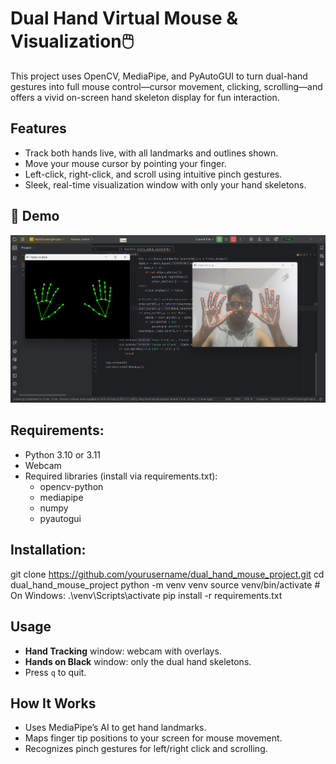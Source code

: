 # Dual Hand Virtual Mouse & Visualization🖱️
  
This project uses OpenCV, MediaPipe, and PyAutoGUI to turn dual-hand gestures into full mouse control—cursor movement, clicking, scrolling—and offers a vivid on-screen hand skeleton display for fun interaction.

## Features
- Track both hands live, with all landmarks and outlines shown.
- Move your mouse cursor by pointing your finger.
- Left-click, right-click, and scroll using intuitive pinch gestures.
- Sleek, real-time visualization window with only your hand skeletons.

## 📸 Demo

![Hand Mouse Demo](demo.png)

## Requirements:

- Python 3.10 or 3.11
- Webcam
- Required libraries (install via requirements.txt):
  - opencv-python
  - mediapipe
  - numpy
  - pyautogui

##  Installation: 
git clone https://github.com/yourusername/dual_hand_mouse_project.git
cd dual_hand_mouse_project
python -m venv venv
source venv/bin/activate # On Windows: .\venv\Scripts\activate
pip install -r requirements.txt



##  Usage
- **Hand Tracking** window: webcam with overlays.
- **Hands on Black** window: only the dual hand skeletons.
- Press `q` to quit.

## How It Works

- Uses MediaPipe’s AI to get hand landmarks.
- Maps finger tip positions to your screen for mouse movement.
- Recognizes pinch gestures for left/right click and scrolling.



